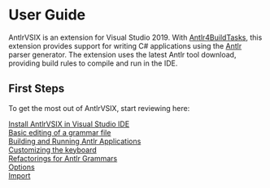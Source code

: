 
# User Guide

AntlrVSIX is an extension for Visual Studio 2019.
With [Antlr4BuildTasks](https://github.com/kaby76/Antlr4BuildTasks),
this extension provides support for
writing C# applications using the [Antlr](http://antlr.org) parser generator. The extension
uses the latest Antlr tool download, providing build rules to compile and run in the
IDE.

## First Steps

To get the most out of AntlrVSIX, start reviewing here:

[Install AntlrVSIX in Visual Studio IDE](setup.md)<br/>
[Basic editing of a grammar file](basic.md)<br/>
[Building and Running Antlr Applications](building.md)<br/>
[Customizing the keyboard](customizing.md)<br/>
[Refactorings for Antlr Grammars](refactoring.md)<br>
[Options](options.md)<br>
[Import](Import.md)<br>



